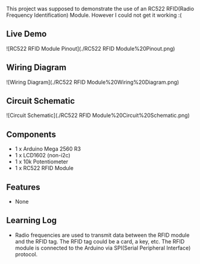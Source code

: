 This project was supposed to demonstrate the use of an RC522 RFID(Radio Frequency Identification) Module. However I could not get it working :(

## Live Demo

![RC522 RFID Module Pinout](./RC522 RFID Module%20Pinout.png)

## Wiring Diagram

![Wiring Diagram](./RC522 RFID Module%20Wiring%20Diagram.png)

## Circuit Schematic

![Circuit Schematic](./RC522 RFID Module%20Circuit%20Schematic.png)

## Components

- 1 x Arduino Mega 2560 R3
- 1 x LCD1602 (non-i2c)
- 1 x 10k Potentiometer
- 1 x RC522 RFID Module

## Features

- None

## Learning Log

- Radio frequencies are used to transmit data between the RFID module and the RFID tag. The RFID tag could be a card, a key, etc. The RFID module is connected to the Arduino via SPI(Serial Peripheral Interface) protocol. 
